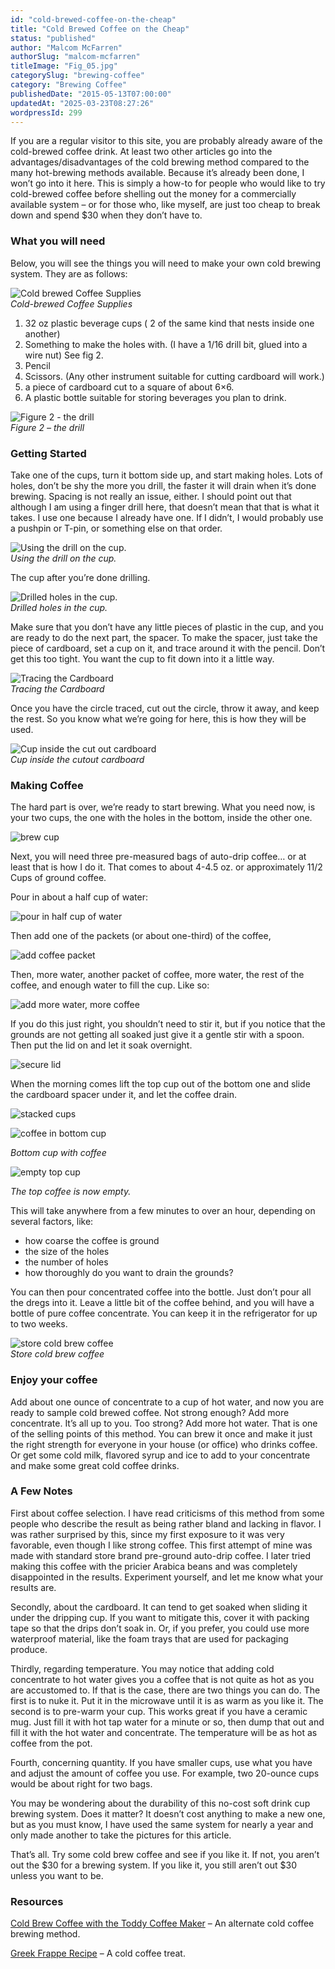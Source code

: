 ```yaml
---
id: "cold-brewed-coffee-on-the-cheap"
title: "Cold Brewed Coffee on the Cheap"
status: "published"
author: "Malcom McFarren"
authorSlug: "malcom-mcfarren"
titleImage: "Fig_05.jpg"
categorySlug: "brewing-coffee"
category: "Brewing Coffee"
publishedDate: "2015-05-13T07:00:00"
updatedAt: "2025-03-23T08:27:26"
wordpressId: 299
---
```


If you are a regular visitor to this site, you are probably already aware of the cold-brewed coffee drink. At least two other articles go into the advantages/disadvantages of the cold brewing method compared to the many hot-brewing methods available. Because it’s already been done, I won’t go into it here. This is simply a how-to for people who would like to try cold-brewed coffee before shelling out the money for a commercially available system – or for those who, like myself, are just too cheap to break down and spend $30 when they don’t have to.

### What you will need

Below, you will see the things you will need to make your own cold brewing system. They are as follows:

![Cold brewed Coffee Supplies](Fig_011.jpg)  
*Cold-brewed Coffee Supplies*

1.  32 oz plastic beverage cups ( 2 of the same kind that nests inside one another)
2.  Something to make the holes with. (I have a 1/16 drill bit, glued into a wire nut) See fig 2.
3.  Pencil
4.  Scissors. (Any other instrument suitable for cutting cardboard will work.)
5.  a piece of cardboard cut to a square of about 6×6.
6.  A plastic bottle suitable for storing beverages you plan to drink.

![Figure 2 - the drill](Fig_02.jpg)  
*Figure 2 – the drill*

### Getting Started

Take one of the cups, turn it bottom side up, and start making holes. Lots of holes, don’t be shy the more you drill, the faster it will drain when it’s done brewing. Spacing is not really an issue, either. I should point out that although I am using a finger drill here, that doesn’t mean that that is what it takes. I use one because I already have one. If I didn’t, I would probably use a pushpin or T-pin, or something else on that order.

![Using the drill on the cup.](Fig_03.jpg)  
*Using the drill on the cup.*

The cup after you’re done drilling.

![Drilled holes in the cup.](Fig_04.jpg)  
*Drilled holes in the cup.*

Make sure that you don’t have any little pieces of plastic in the cup, and you are ready to do the next part, the spacer. To make the spacer, just take the piece of cardboard, set a cup on it, and trace around it with the pencil. Don’t get this too tight. You want the cup to fit down into it a little way.

![Tracing the Cardboard](Fig_05.jpg)  
*Tracing the Cardboard*

Once you have the circle traced, cut out the circle, throw it away, and keep the rest. So you know what we’re going for here, this is how they will be used.

![Cup inside the cut out cardboard](Fig_06.jpg)  
*Cup inside the cutout* *cardboard*

### Making Coffee

The hard part is over, we’re ready to start brewing. What you need now, is your two cups, the one with the holes in the bottom, inside the other one.

![brew cup](Fig_07.jpg)

Next, you will need three pre-measured bags of auto-drip coffee… or at least that is how I do it. That comes to about 4-4.5 oz. or approximately 11/2 Cups of ground coffee.

Pour in about a half cup of water:

![pour in half cup of water](Fig_09.jpg)

Then add one of the packets (or about one-third) of the coffee,

![add coffee packet](Fig_10.jpg)

Then, more water, another packet of coffee, more water, the rest of the coffee, and enough water to fill the cup. Like so:

![add more water, more coffee](Fig_11.jpg)

If you do this just right, you shouldn’t need to stir it, but if you notice that the grounds are not getting all soaked just give it a gentle stir with a spoon. Then put the lid on and let it soak overnight.

![secure lid](Fig_12.jpg)

When the morning comes lift the top cup out of the bottom one and slide the cardboard spacer under it, and let the coffee drain.

![stacked cups](Fig_13.jpg)

![coffee in bottom cup](Fig_14.jpg)

*Bottom cup with coffee*

![empty top cup](Fig_16.jpg)

*The top coffee is now empty.*

This will take anywhere from a few minutes to over an hour, depending on several factors, like:

-   how coarse the coffee is ground
-   the size of the holes
-   the number of holes
-   how thoroughly do you want to drain the grounds?

You can then pour concentrated coffee into the bottle. Just don’t pour all the dregs into it. Leave a little bit of the coffee behind, and you will have a bottle of pure coffee concentrate. You can keep it in the refrigerator for up to two weeks.

![store cold brew coffee](Fig_17.jpg)  
*Store cold brew coffee*

### Enjoy your coffee

Add about one ounce of concentrate to a cup of hot water, and now you are ready to sample cold brewed coffee. Not strong enough? Add more concentrate. It’s all up to you. Too strong? Add more hot water. That is one of the selling points of this method. You can brew it once and make it just the right strength for everyone in your house (or office) who drinks coffee. Or get some cold milk, flavored syrup and ice to add to your concentrate and make some great cold coffee drinks.

### A Few Notes

First about coffee selection. I have read criticisms of this method from some people who describe the result as being rather bland and lacking in flavor. I was rather surprised by this, since my first exposure to it was very favorable, even though I like strong coffee. This first attempt of mine was made with standard store brand pre-ground auto-drip coffee. I later tried making this coffee with the pricier Arabica beans and was completely disappointed in the results. Experiment yourself, and let me know what your results are.

Secondly, about the cardboard. It can tend to get soaked when sliding it under the dripping cup. If you want to mitigate this, cover it with packing tape so that the drips don’t soak in. Or, if you prefer, you could use more waterproof material, like the foam trays that are used for packaging produce.

Thirdly, regarding temperature. You may notice that adding cold concentrate to hot water gives you a coffee that is not quite as hot as you are accustomed to. If that is the case, there are two things you can do. The first is to nuke it. Put it in the microwave until it is as warm as you like it. The second is to pre-warm your cup. This works great if you have a ceramic mug. Just fill it with hot tap water for a minute or so, then dump that out and fill it with the hot water and concentrate. The temperature will be as hot as coffee from the pot.

Fourth, concerning quantity. If you have smaller cups, use what you have and adjust the amount of coffee you use. For example, two 20-ounce cups would be about right for two bags.

You may be wondering about the durability of this no-cost soft drink cup brewing system. Does it matter? It doesn’t cost anything to make a new one, but as you must know, I have used the same system for nearly a year and only made another to take the pictures for this article.

That’s all. Try some cold brew coffee and see if you like it. If not, you aren’t out the $30 for a brewing system. If you like it, you still aren’t out $30 unless you want to be.

### Resources

[Cold Brew Coffee with the Toddy Coffee Maker](http://ineedcoffee.com/cold-brew-coffee-with-the-toddy-coffee-maker/) – An alternate cold coffee brewing method.

[Greek Frappe Recipe](http://ineedcoffee.com/greek-frappe-recipe/) – A cold coffee treat.